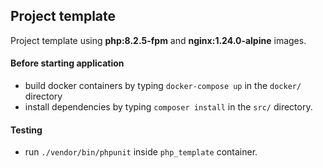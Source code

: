## Project template

Project template using **php:8.2.5-fpm** and **nginx:1.24.0-alpine** images.

#### Before starting application
* build docker containers by typing `docker-compose up` in the `docker/` directory
* install dependencies by typing `composer install` in the `src/` directory.

#### Testing
* run `./vendor/bin/phpunit` inside `php_template` container.

